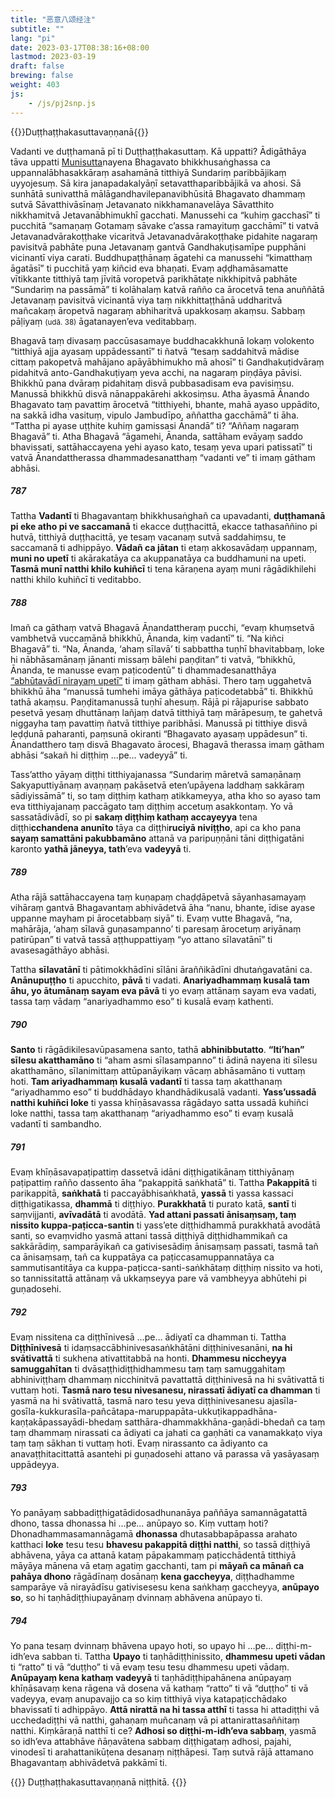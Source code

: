 ```yaml
---
title: "恶意八颂经注"
subtitle: ""
lang: "pi"
date: 2023-03-17T08:38:16+08:00
lastmod: 2023-03-19
draft: false
brewing: false
weight: 403
js:
    - /js/pj2snp.js
---
```


{{<subtitle>}}Duṭṭhaṭṭhakasuttavaṇṇanā{{</subtitle>}}

Vadanti ve duṭṭhamanā pī ti Duṭṭhaṭṭhakasuttaṃ. Kā uppatti? Ādigāthāya tāva uppatti [Munisutta](../112/)nayena Bhagavato bhikkhusaṅghassa ca uppannalābhasakkāraṃ asahamānā titthiyā Sundariṃ paribbājikaṃ uyyojesuṃ. Sā kira janapadakalyāṇī setavatthaparibbājikā va ahosi. Sā sunhātā sunivatthā mālāgandhavilepanavibhūsitā Bhagavato dhammaṃ sutvā Sāvatthivāsīnaṃ Jetavanato nikkhamanavelāya Sāvatthito nikkhamitvā Jetavanābhimukhī gacchati. Manussehi ca “kuhiṃ gacchasī” ti pucchitā “samaṇaṃ Gotamaṃ sāvake c’assa ramayituṃ gacchāmī” ti vatvā Jetavanadvārakoṭṭhake vicaritvā Jetavanadvārakoṭṭhake pidahite nagaraṃ pavisitvā pabhāte puna Jetavanaṃ gantvā Gandhakuṭisamīpe pupphāni vicinantī viya carati. Buddhupaṭṭhānaṃ āgatehi ca manussehi “kimatthaṃ āgatāsī” ti pucchitā yaṃ kiñcid eva bhaṇati. Evaṃ aḍḍhamāsamatte vītikkante titthiyā taṃ jīvitā voropetvā parikhātaṭe nikkhipitvā pabhāte “Sundariṃ na passāmā” ti kolāhalaṃ katvā rañño ca ārocetvā tena anuññātā Jetavanaṃ pavisitvā vicinantā viya taṃ nikkhittaṭṭhānā uddharitvā mañcakaṃ āropetvā nagaraṃ abhiharitvā upakkosaṃ akaṃsu. Sabbaṃ pāḷiyaṃ <small>(udā. 38)</small> āgatanayen’eva veditabbaṃ.

Bhagavā taṃ divasaṃ paccūsasamaye buddhacakkhunā lokaṃ volokento “titthiyā ajja ayasaṃ uppādessantī” ti ñatvā “tesaṃ saddahitvā mādise cittaṃ pakopetvā mahājano apāyābhimukho mā ahosī” ti Gandhakuṭidvāraṃ pidahitvā anto-Gandhakuṭiyaṃ yeva acchi, na nagaraṃ piṇḍāya pāvisi. Bhikkhū pana dvāraṃ pidahitaṃ disvā pubbasadisam eva pavisiṃsu. Manussā bhikkhū disvā nānappakārehi akkosiṃsu. Atha āyasmā Ānando Bhagavato taṃ pavattiṃ ārocetvā “titthiyehi, bhante, mahā ayaso uppādito, na sakkā idha vasituṃ, vipulo Jambudīpo, aññattha gacchāmā” ti āha. “Tattha pi ayase uṭṭhite kuhiṃ gamissasi Ānandā” ti? “Aññaṃ nagaraṃ Bhagavā” ti. Atha Bhagavā “āgamehi, Ānanda, sattāham evāyaṃ saddo bhavissati, sattāhaccayena yehi ayaso kato, tesaṃ yeva upari patissatī” ti vatvā Ānandattherassa dhammadesanatthaṃ “vadanti ve” ti imaṃ gātham abhāsi.

##### 787

Tattha **Vadantī** ti Bhagavantaṃ bhikkhusaṅghañ ca upavadanti, **duṭṭhamanā pi eke atho pi ve saccamanā** ti ekacce duṭṭhacittā, ekacce tathasaññino pi hutvā, titthiyā duṭṭhacittā, ye tesaṃ vacanaṃ sutvā saddahiṃsu, te saccamanā ti adhippāyo. **Vādañ ca jātan** ti etaṃ akkosavādaṃ uppannaṃ, **muni no upetī** ti akārakatāya ca akuppanatāya ca buddhamuni na upeti. **Tasmā munī natthi khilo kuhiñcī** ti tena kāraṇena ayaṃ muni rāgādikhilehi natthi khilo kuhiñcī ti veditabbo.

##### 788

Imañ ca gāthaṃ vatvā Bhagavā Ānandattheraṃ pucchi, “evaṃ khuṃsetvā vambhetvā vuccamānā bhikkhū, Ānanda, kiṃ vadantī” ti. “Na kiñci Bhagavā” ti. “Na, Ānanda, ‘ahaṃ sīlavā’ ti sabbattha tuṇhī bhavitabbaṃ, loke hi nābhāsamānaṃ jānanti missaṃ bālehi paṇḍitan” ti vatvā, “bhikkhū, Ānanda, te manusse evaṃ paṭicodentū” ti dhammadesanatthāya [“abhūtavādī nirayaṃ upetī”](../310/#667) ti imaṃ gātham abhāsi. Thero taṃ uggahetvā bhikkhū āha “manussā tumhehi imāya gāthāya paṭicodetabbā” ti. Bhikkhū tathā akaṃsu. Paṇḍitamanussā tuṇhī ahesuṃ. Rājā pi rājapurise sabbato pesetvā yesaṃ dhuttānaṃ lañjaṃ datvā titthiyā taṃ mārāpesuṃ, te gahetvā niggayha taṃ pavattiṃ ñatvā titthiye paribhāsi. Manussā pi titthiye disvā leḍḍunā paharanti, paṃsunā okiranti “Bhagavato ayasaṃ uppādesun” ti. Ānandatthero taṃ disvā Bhagavato ārocesi, Bhagavā therassa imaṃ gātham abhāsi “sakañ hi diṭṭhiṃ …pe… vadeyyā” ti.

Tass’attho yāyaṃ diṭṭhi titthiyajanassa “Sundariṃ māretvā samaṇānaṃ Sakyaputtiyānaṃ avaṇṇaṃ pakāsetvā eten’upāyena laddhaṃ sakkāraṃ sādiyissāmā” ti, so taṃ diṭṭhiṃ kathaṃ atikkameyya, atha kho so ayaso tam eva titthiyajanaṃ paccāgato taṃ diṭṭhiṃ accetuṃ asakkontaṃ. Yo vā sassatādivādī, so pi **sakaṃ diṭṭhiṃ kathaṃ accayeyya** tena diṭṭhi**cchandena anunīto** tāya ca diṭṭhi**ruciyā niviṭṭho**, api ca kho pana **sayaṃ samattāni pakubbamāno** attanā va paripuṇṇāni tāni diṭṭhigatāni karonto **yathā jāneyya, tath**’eva **vadeyyā** ti.

##### 789

Atha rājā sattāhaccayena taṃ kuṇapaṃ chaḍḍāpetvā sāyanhasamayaṃ vihāraṃ gantvā Bhagavantaṃ abhivādetvā āha “nanu, bhante, īdise ayase uppanne mayham pi ārocetabbaṃ siyā” ti. Evaṃ vutte Bhagavā, “na, mahārāja, ‘ahaṃ sīlavā guṇasampanno’ ti paresaṃ ārocetuṃ ariyānaṃ patirūpan” ti vatvā tassā aṭṭhuppattiyaṃ “yo attano sīlavatānī” ti avasesagāthāyo abhāsi.

Tattha **sīlavatānī** ti pātimokkhādīni sīlāni āraññikādīni dhutaṅgavatāni ca. **Anānupuṭṭho** ti apucchito, **pāvā** ti vadati. **Anariyadhammaṃ kusalā tam āhu, yo ātumānaṃ sayam eva pāvā** ti yo evaṃ attānaṃ sayam eva vadati, tassa taṃ vādaṃ “anariyadhammo eso” ti kusalā evaṃ kathenti.

##### 790

**Santo** ti rāgādikilesavūpasamena santo, tathā **abhinibbutatto**. **“Iti’han” sīlesu akatthamāno** ti “aham asmi sīlasampanno” ti ādinā nayena iti sīlesu akatthamāno, sīlanimittaṃ attūpanāyikaṃ vācaṃ abhāsamāno ti vuttaṃ hoti. **Tam ariyadhammaṃ kusalā vadantī** ti tassa taṃ akatthanaṃ “ariyadhammo eso” ti buddhādayo khandhādikusalā vadanti. **Yass’ussadā natthi kuhiñci loke** ti yassa khīṇāsavassa rāgādayo satta ussadā kuhiñci loke natthi, tassa taṃ akatthanaṃ “ariyadhammo eso” ti evaṃ kusalā vadantī ti sambandho.

##### 791

Evaṃ khīṇāsavapaṭipattiṃ dassetvā idāni diṭṭhigatikānaṃ titthiyānaṃ paṭipattiṃ rañño dassento āha “pakappitā saṅkhatā” ti. Tattha **Pakappitā** ti parikappitā, **saṅkhatā** ti paccayābhisaṅkhatā, **yassā** ti yassa kassaci diṭṭhigatikassa, **dhammā** ti diṭṭhiyo. **Purakkhatā** ti purato katā, **santī** ti saṃvijjanti, **avīvadātā** ti avodātā. **Yad attani passati ānisaṃsaṃ, taṃ nissito kuppa-paṭicca-santin** ti yass’ete diṭṭhidhammā purakkhatā avodātā santi, so evaṃvidho yasmā attani tassā diṭṭhiyā diṭṭhidhammikañ ca sakkārādiṃ, samparāyikañ ca gativisesādiṃ ānisaṃsaṃ passati, tasmā tañ ca ānisaṃsaṃ, tañ ca kuppatāya ca paṭiccasamuppannatāya ca sammutisantitāya ca kuppa-paṭicca-santi-saṅkhātaṃ diṭṭhiṃ nissito va hoti, so tannissitattā attānaṃ vā ukkaṃseyya pare vā vambheyya abhūtehi pi guṇadosehi.

##### 792

Evaṃ nissitena ca diṭṭhīnivesā …pe… ādiyatī ca dhamman ti. Tattha **Diṭṭhīnivesā** ti idaṃsaccābhinivesasaṅkhātāni diṭṭhinivesanāni, **na hi svātivattā** ti sukhena ativattitabbā na honti. **Dhammesu niccheyya samuggahītan** ti dvāsaṭṭhidiṭṭhidhammesu taṃ taṃ samuggahitaṃ abhiniviṭṭhaṃ dhammaṃ nicchinitvā pavattattā diṭṭhinivesā na hi svātivattā ti vuttaṃ hoti. **Tasmā naro tesu nivesanesu, nirassatī ādiyatī ca dhamman** ti yasmā na hi svātivattā, tasmā naro tesu yeva diṭṭhinivesanesu ajasīla-gosīla-kukkurasīla-pañcātapa-maruppapāta-ukkuṭikappadhāna-kaṇṭakāpassayādi-bhedaṃ satthāra-dhammakkhāna-gaṇādi-bhedañ ca taṃ taṃ dhammaṃ nirassati ca ādiyati ca jahati ca gaṇhāti ca vanamakkaṭo viya taṃ taṃ sākhan ti vuttaṃ hoti. Evaṃ nirassanto ca ādiyanto ca anavaṭṭhitacittattā asantehi pi guṇadosehi attano vā parassa vā yasāyasaṃ uppādeyya.

##### 793

Yo panāyaṃ sabbadiṭṭhigatādidosadhunanāya paññāya samannāgatattā dhono, tassa dhonassa hi …pe… anūpayo so. Kiṃ vuttaṃ hoti? Dhonadhammasamannāgamā **dhonassa** dhutasabbapāpassa arahato katthaci **loke** tesu tesu **bhavesu pakappitā diṭṭhi natthi**, so tassā diṭṭhiyā abhāvena, yāya ca attanā kataṃ pāpakammaṃ paṭicchādentā titthiyā māyāya mānena vā etaṃ agatiṃ gacchanti, tam pi **māyañ ca mānañ ca pahāya dhono** rāgādīnaṃ dosānaṃ **kena gaccheyya**, diṭṭhadhamme samparāye vā nirayādīsu gativisesesu kena saṅkhaṃ gaccheyya, **anūpayo so**, so hi taṇhādiṭṭhiupayānaṃ dvinnaṃ abhāvena anūpayo ti.

##### 794

Yo pana tesaṃ dvinnaṃ bhāvena upayo hoti, so upayo hi …pe… diṭṭhi-m-idh’eva sabban ti. Tattha **Upayo** ti taṇhādiṭṭhinissito, **dhammesu upeti vādan** ti “ratto” ti vā “duṭṭho” ti vā evaṃ tesu tesu dhammesu upeti vādaṃ. **Anūpayaṃ kena kathaṃ vadeyyā** ti taṇhādiṭṭhipahānena anūpayaṃ khīṇāsavaṃ kena rāgena vā dosena vā kathaṃ “ratto” ti vā “duṭṭho” ti vā vadeyya, evaṃ anupavajjo ca so kiṃ titthiyā viya katapaṭicchādako bhavissatī ti adhippāyo. **Attā nirattā na hi tassa atthī** ti tassa hi attadiṭṭhi vā ucchedadiṭṭhi vā natthi, gahaṇaṃ muñcanaṃ vā pi attanirattasaññitaṃ natthi. Kiṃkāraṇā natthī ti ce? **Adhosi so diṭṭhi-m-idh’eva sabbaṃ**, yasmā so idh’eva attabhāve ñāṇavātena sabbaṃ diṭṭhigataṃ adhosi, pajahi, vinodesī ti arahattanikūṭena desanaṃ niṭṭhāpesi. Taṃ sutvā rājā attamano Bhagavantaṃ abhivādetvā pakkāmī ti.

{{<eof>}}
    Duṭṭhaṭṭhakasuttavaṇṇanā niṭṭhitā.
{{</eof>}}